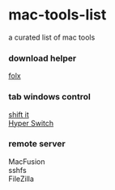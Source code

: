 # mac-tools-list
a curated list of mac tools
### download helper
[folx](http://mac.eltima.com/folx-download.html)  
### tab windows control
[shift it]()  
[Hyper Switch]()  
### remote server
MacFusion  
sshfs  
FileZilla
